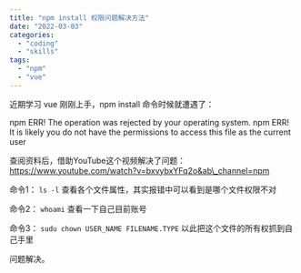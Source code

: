 ```yaml
---
title: "npm install 权限问题解决方法"
date: "2022-03-03"
categories: 
  - "coding"
  - "skills"
tags: 
  - "npm"
  - "vue"
---
```


近期学习 vue 刚刚上手，npm install 命令时候就遭遇了：

npm ERR! The operation was rejected by your operating system. npm ERR! It is likely you do not have the permissions to access this file as the current user

查阅资料后，借助YouTube这个视频解决了问题： https://www.youtube.com/watch?v=bxvybxYFq2o&ab\_channel=npm

命令1： `ls -l` 查看各个文件属性，其实报错中可以看到是哪个文件权限不对

命令2： `whoami` 查看一下自己目前账号

命令3： `sudu chown USER_NAME FILENAME.TYPE` 以此把这个文件的所有权抓到自己手里

问题解决。
